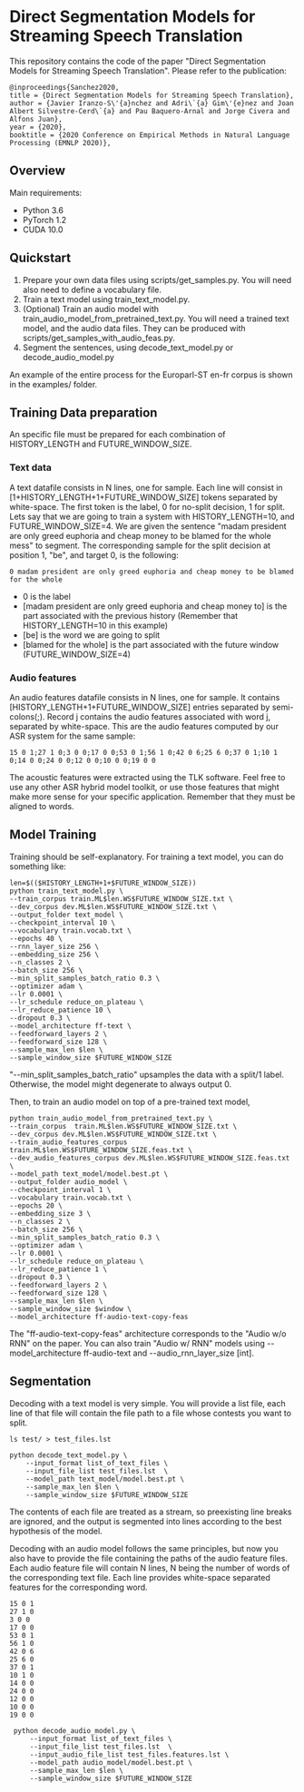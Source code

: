 # Direct Segmentation Models for Streaming Speech Translation
This repository contains the code of the paper "Direct Segmentation Models for Streaming Speech Translation".
Please refer to the publication:
```
@inproceedings{Sanchez2020,
title = {Direct Segmentation Models for Streaming Speech Translation},
author = {Javier Iranzo-S\'{a}nchez and Adri\`{a} Gim\'{e}nez and Joan Albert Silvestre-Cerd\`{a} and Pau Baquero-Arnal and Jorge Civera and Alfons Juan},
year = {2020},
booktitle = {2020 Conference on Empirical Methods in Natural Language Processing (EMNLP 2020)},

```

## Overview

Main requirements:
* Python 3.6
* PyTorch 1.2
* CUDA 10.0

## Quickstart
1. Prepare your own data files using scripts/get_samples.py. You will need also need to define a vocabulary file.
2. Train a text model using train_text_model.py.
3. (Optional) Train an audio model with train_audio_model_from_pretrained_text.py. You will need a trained text model, and the audio data files. They can be produced with scripts/get_samples_with_audio_feas.py.
4. Segment the sentences, using decode_text_model.py or decode_audio_model.py

An example of the entire process for the Europarl-ST en-fr corpus is shown in the examples/ folder.

## Training Data preparation
An specific file must be prepared for each combination of HISTORY_LENGTH and FUTURE_WINDOW_SIZE.
### Text data
A text datafile consists in N lines, one for sample. Each line will consist in [1+HISTORY_LENGTH+1+FUTURE_WINDOW_SIZE] tokens separated by white-space. The first token is the label, 0 for no-split decision, 1 for split. Lets say that we are going to train a system with HISTORY_LENGTH=10, and FUTURE_WINDOW_SIZE=4.
We are given the sentence "madam president are only greed euphoria and cheap money to be blamed for the whole mess" to segment. The corresponding sample for the split decision at position 1, "be", and target 0, is the following:

```
0 madam president are only greed euphoria and cheap money to be blamed for the whole
```
* 0 is the label
* [madam president are only greed euphoria and cheap money to] is the part associated with the previous history (Remember that HISTORY_LENGTH=10 in this example)
* [be] is the word we are going to split
* [blamed for the whole] is the part associated with the future window (FUTURE_WINDOW_SIZE=4)

### Audio features
An audio features datafile consists in N lines, one for sample. It contains [HISTORY_LENGTH+1+FUTURE_WINDOW_SIZE] entries separated by semi-colons(;). Record j contains the audio features associated with word j, separated by white-space. This are the audio features computed by our ASR system for the same sample:

```
15 0 1;27 1 0;3 0 0;17 0 0;53 0 1;56 1 0;42 0 6;25 6 0;37 0 1;10 1 0;14 0 0;24 0 0;12 0 0;10 0 0;19 0 0
```

The acoustic features were extracted using the TLK software. Feel free to use any other ASR hybrid model toolkit, or use those features that might make more sense for your specific application. Remember that they must be aligned to words.

## Model Training

Training should be self-explanatory. For training a text model, you can do something like:

```
len=$(($HISTORY_LENGTH+1+$FUTURE_WINDOW_SIZE))
python train_text_model.py \
--train_corpus train.ML$len.WS$FUTURE_WINDOW_SIZE.txt \
--dev_corpus dev.ML$len.WS$FUTURE_WINDOW_SIZE.txt \
--output_folder text_model \
--checkpoint_interval 10 \
--vocabulary train.vocab.txt \
--epochs 40 \
--rnn_layer_size 256 \
--embedding_size 256 \
--n_classes 2 \
--batch_size 256 \
--min_split_samples_batch_ratio 0.3 \
--optimizer adam \
--lr 0.0001 \
--lr_schedule reduce_on_plateau \
--lr_reduce_patience 10 \
--dropout 0.3 \
--model_architecture ff-text \
--feedforward_layers 2 \
--feedforward_size 128 \
--sample_max_len $len \
--sample_window_size $FUTURE_WINDOW_SIZE
```

"--min_split_samples_batch_ratio" upsamples the data with a split/1 label. Otherwise, the model might degenerate to always output 0.

Then, to train an audio model on top of a pre-trained text model,

```
python train_audio_model_from_pretrained_text.py \
--train_corpus  train.ML$len.WS$FUTURE_WINDOW_SIZE.txt \
--dev_corpus dev.ML$len.WS$FUTURE_WINDOW_SIZE.txt \
--train_audio_features_corpus train.ML$len.WS$FUTURE_WINDOW_SIZE.feas.txt \
--dev_audio_features_corpus dev.ML$len.WS$FUTURE_WINDOW_SIZE.feas.txt \
--model_path text_model/model.best.pt \
--output_folder audio_model \
--checkpoint_interval 1 \
--vocabulary train.vocab.txt \
--epochs 20 \
--embedding_size 3 \
--n_classes 2 \
--batch_size 256 \
--min_split_samples_batch_ratio 0.3 \
--optimizer adam \
--lr 0.0001 \
--lr_schedule reduce_on_plateau \
--lr_reduce_patience 1 \
--dropout 0.3 \
--feedforward_layers 2 \
--feedforward_size 128 \
--sample_max_len $len \
--sample_window_size $window \
--model_architecture ff-audio-text-copy-feas
```

The "ff-audio-text-copy-feas" architecture corresponds to the "Audio w/o RNN" on the paper. You can also train "Audio w/ RNN" models using --model_architecture ff-audio-text and --audio_rnn_layer_size [int].

## Segmentation

Decoding with a text model is very simple. You will provide a list file, each line of that file will contain the file path to a file whose contests you want to split.

```
ls test/ > test_files.lst

python decode_text_model.py \
    --input_format list_of_text_files \
    --input_file_list test_files.lst  \
    --model_path text_model/model.best.pt \
    --sample_max_len $len \
    --sample_window_size $FUTURE_WINDOW_SIZE
```

The contents of each file are treated as a stream, so preexisting line breaks are ignored, and the output is segmented into lines according to the best hypothesis of the model.

Decoding with an audio model follows the same principles, but now you also have to provide the file containing the paths of the audio feature files. Each audio feature file will contain N lines, N being the number of words of the corresponding text file. Each line provides white-space separated features for the corresponding word.

```
15 0 1
27 1 0
3 0 0
17 0 0
53 0 1
56 1 0
42 0 6
25 6 0
37 0 1
10 1 0
14 0 0
24 0 0
12 0 0
10 0 0
19 0 0
```

```
 python decode_audio_model.py \
     --input_format list_of_text_files \
     --input_file_list test_files.lst  \
     --input_audio_file_list test_files.features.lst \
     --model_path audio_model/model.best.pt \
     --sample_max_len $len \
     --sample_window_size $FUTURE_WINDOW_SIZE
 ```
